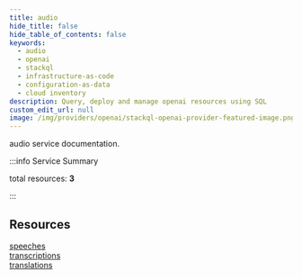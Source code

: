 ```yaml
---
title: audio
hide_title: false
hide_table_of_contents: false
keywords:
  - audio
  - openai
  - stackql
  - infrastructure-as-code
  - configuration-as-data
  - cloud inventory
description: Query, deploy and manage openai resources using SQL
custom_edit_url: null
image: /img/providers/openai/stackql-openai-provider-featured-image.png
---
```


audio service documentation.

:::info Service Summary

<div class="row">
<div class="providerDocColumn">
<span>total resources:&nbsp;<b>3</b></span><br />
</div>
</div>

:::

## Resources
<div class="row">
<div class="providerDocColumn">
<a href="/providers/openai/audio/speeches/">speeches</a><br />
<a href="/providers/openai/audio/transcriptions/">transcriptions</a>
</div>
<div class="providerDocColumn">
<a href="/providers/openai/audio/translations/">translations</a>
</div>
</div>